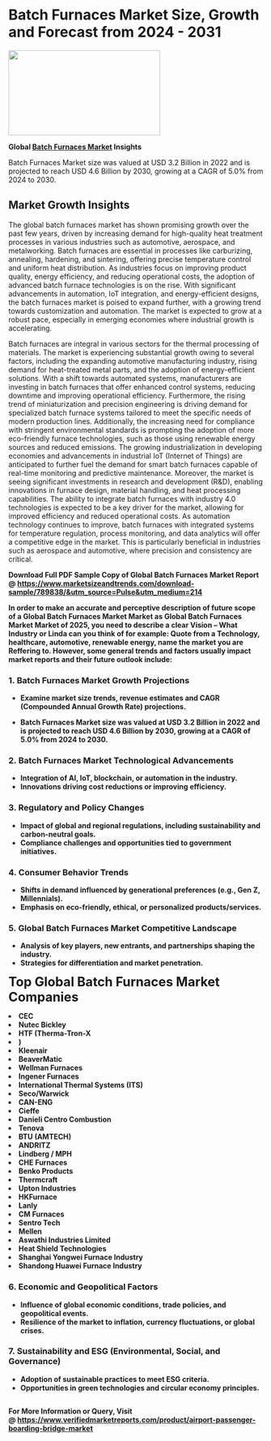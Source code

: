 <H1>Batch Furnaces Market Size, Growth and Forecast from 2024 - 2031</H1><img class="aligncenter size-medium wp-image-584254" src="https://thirdeyenews.in/wp-content/uploads/2024/09/Global-Market-Research-300x168.jpeg" alt="" width="300" height="168" /><p><strong>Global&nbsp;<a href="https://www.marketsizeandtrends.com/download-sample/789838/&amp;utm_source=Pulse&amp;utm_medium=214">Batch Furnaces Market</a> Insights</strong></p><p>Batch Furnaces Market size was valued at USD 3.2 Billion in 2022 and is projected to reach USD 4.6 Billion by 2030, growing at a CAGR of 5.0% from 2024 to 2030.</p><p><h2>Market Growth Insights</h2> <p>The global batch furnaces market has shown promising growth over the past few years, driven by increasing demand for high-quality heat treatment processes in various industries such as automotive, aerospace, and metalworking. Batch furnaces are essential in processes like carburizing, annealing, hardening, and sintering, offering precise temperature control and uniform heat distribution. As industries focus on improving product quality, energy efficiency, and reducing operational costs, the adoption of advanced batch furnace technologies is on the rise. With significant advancements in automation, IoT integration, and energy-efficient designs, the batch furnaces market is poised to expand further, with a growing trend towards customization and automation. The market is expected to grow at a robust pace, especially in emerging economies where industrial growth is accelerating.</p> <p><strong></strong></p> <p>Batch furnaces are integral in various sectors for the thermal processing of materials. The market is experiencing substantial growth owing to several factors, including the expanding automotive manufacturing industry, rising demand for heat-treated metal parts, and the adoption of energy-efficient solutions. With a shift towards automated systems, manufacturers are investing in batch furnaces that offer enhanced control systems, reducing downtime and improving operational efficiency. Furthermore, the rising trend of miniaturization and precision engineering is driving demand for specialized batch furnace systems tailored to meet the specific needs of modern production lines. Additionally, the increasing need for compliance with stringent environmental standards is prompting the adoption of more eco-friendly furnace technologies, such as those using renewable energy sources and reduced emissions. The growing industrialization in developing economies and advancements in industrial IoT (Internet of Things) are anticipated to further fuel the demand for smart batch furnaces capable of real-time monitoring and predictive maintenance. Moreover, the market is seeing significant investments in research and development (R&D), enabling innovations in furnace design, material handling, and heat processing capabilities. The ability to integrate batch furnaces with industry 4.0 technologies is expected to be a key driver for the market, allowing for improved efficiency and reduced operational costs. As automation technology continues to improve, batch furnaces with integrated systems for temperature regulation, process monitoring, and data analytics will offer a competitive edge in the market. This is particularly beneficial in industries such as aerospace and automotive, where precision and consistency are critical. <p><strong></p><p><span class=""><strong>Download Full PDF Sample Copy of Global Batch Furnaces Market Report</strong> @ <a href="https://www.marketsizeandtrends.com/download-sample/789838/&amp;utm_source=Pulse&amp;utm_medium=214" target="_blank">https://www.marketsizeandtrends.com/download-sample/789838/&amp;utm_source=Pulse&amp;utm_medium=214</a></span></p><p>In order to make an accurate and perceptive description of future scope of a Global&nbsp;Batch Furnaces Market Market as Global&nbsp;Batch Furnaces Market Market of 2025, you need to describe a clear Vision &ndash; What Industry or Linda can you think of for example: Quote from a Technology, healthcare, automotive, renewable energy, name the market you are Reffering to. However, some general trends and factors usually impact market reports and their future outlook include:</p><h3>1.&nbsp;<strong>Batch Furnaces Market Growth Projections</strong></h3><ul><li>Examine market size trends, revenue estimates and CAGR (Compounded Annual Growth Rate) projections.</li><li><p>Batch Furnaces Market size was valued at USD 3.2 Billion in 2022 and is projected to reach USD 4.6 Billion by 2030, growing at a CAGR of 5.0% from 2024 to 2030.</p></li></ul><h3>2.&nbsp;<strong>Batch Furnaces Market Technological Advancements</strong></h3><ul><li>Integration of AI, IoT, blockchain, or automation in the industry.</li><li>Innovations driving cost reductions or improving efficiency.</li></ul><h3>3.&nbsp;<strong>Regulatory and Policy Changes</strong></h3><ul><li>Impact of global and regional regulations, including sustainability and carbon-neutral goals.</li><li>Compliance challenges and opportunities tied to government initiatives.</li></ul><h3>4.&nbsp;<strong>Consumer Behavior Trends</strong></h3><ul><li>Shifts in demand influenced by generational preferences (e.g., Gen Z, Millennials).</li><li>Emphasis on eco-friendly, ethical, or personalized products/services.</li></ul><h3>5.&nbsp;<strong>Global Batch Furnaces Market Competitive Landscape</strong></h3><ul><li>Analysis of key players, new entrants, and partnerships shaping the industry.</li><li>Strategies for differentiation and market penetration.</li></ul><p data-pm-slice="1 1 []"><span style="color: inherit; font-family: inherit; font-size: 25px;">Top Global Batch Furnaces Market Companies</span></p><div class="" data-test-id=""><p><li>CEC</li><li> Nutec Bickley</li><li> HTF (Therma-Tron-X</li><li>)</li><li> Kleenair</li><li> BeaverMatic</li><li> Wellman Furnaces</li><li> Ingener Furnaces</li><li> International Thermal Systems (ITS)</li><li> Seco/Warwick</li><li> CAN-ENG</li><li> Cieffe</li><li> Danieli Centro Combustion</li><li> Tenova</li><li> BTU (AMTECH)</li><li> ANDRITZ</li><li> Lindberg / MPH</li><li> CHE Furnaces</li><li> Benko Products</li><li> Thermcraft</li><li> Upton Industries</li><li> HKFurnace</li><li> Lanly</li><li> CM Furnaces</li><li> Sentro Tech</li><li> Mellen</li><li> Aswathi Industries Limited</li><li> Heat Shield Technologies</li><li> Shanghai Yongwei Furnace Industry</li><li> Shandong Huawei Furnace Industry</li></p></div><h3>6.&nbsp;<strong>Economic and Geopolitical Factors</strong></h3><ul><li>Influence of global economic conditions, trade policies, and geopolitical events.</li><li>Resilience of the market to inflation, currency fluctuations, or global crises.</li></ul><h3>7.&nbsp;<strong>Sustainability and ESG (Environmental, Social, and Governance)</strong></h3><ul><li>Adoption of sustainable practices to meet ESG criteria.</li><li>Opportunities in green technologies and circular economy principles.</li></ul><h2><strong style="font-size: 14px;">For More Information or Query, Visit @&nbsp;</strong><a style="background-color: #ffffff; font-size: 14px;" href="https://www.marketsizeandtrends.com/report/batch-furnaces-market/" target="_blank">https://www.verifiedmarketreports.com/product/airport-passenger-boarding-bridge-market</a></h2>
